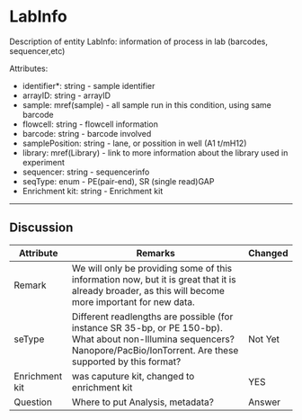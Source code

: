 # LabInfo #
Description of entity LabInfo: information of process in lab (barcodes, sequencer,etc)

Attributes:
*	identifier*: string - sample identifier
*	arrayID: string - arrayID
*	sample: mref(sample) - all sample run in this condition, using same barcode
*	flowcell: string - flowcell information
*	barcode: string - barcode involved
*	samplePosition: string - lane, or possition in well (A1 t/mH12)
*	library: mref(Library) - link to more information about the library used in experiment
*	sequencer: string - sequencerinfo
*	seqType: enum - PE(pair-end), SR (single read)GAP
*	Enrichment kit: string - Enrichment kit

---

## Discussion ##


| Attribute | Remarks    | Changed  |
| ---------- | ------------ | ---------- |
| Remark | We will only be providing some of this information now, but it is great that it is already broader, as this will become more important for new data. | |
| seType | Different readlengths are possible (for instance SR 35-bp, or PE 150-bp). What about non-Illumina sequencers? Nanopore/PacBio/IonTorrent. Are these supported by this format? | Not Yet |
| Enrichment kit | was caputure kit, changed to enrichment kit | YES |
| Question | Where to put Analysis, metadata? | Answer |
